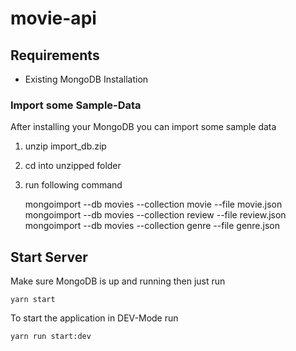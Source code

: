 # movie-api

## Requirements
- Existing MongoDB Installation

### Import some Sample-Data
After installing your MongoDB you can import some sample data

1. unzip import_db.zip
2. cd into unzipped folder
3. run following command
    
    
    
    
    mongoimport --db movies --collection movie --file movie.json
    mongoimport --db movies --collection review --file review.json
    mongoimport --db movies --collection genre --file genre.json
    


## Start Server
Make sure MongoDB is up and running then just run

    yarn start

To start the application in DEV-Mode run

    yarn run start:dev
